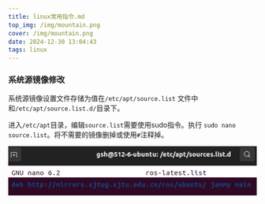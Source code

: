 ```yaml
---
title: linux常用指令.md
top_img: /img/mountain.png
cover: /img/mountain.png
date: 2024-12-30 13:04:43
tags: linux
---
```

### 系统源镜像修改
系统源镜像设置文件存储为值在`/etc/apt/source.list` 文件中和`/etc/apt/source.list.d/`目录下。

进入`/etc/apt`目录，编辑`source.list`需要使用sudo指令。执行
`sudo nano source.list`。将不需要的镜像删掉或使用`#`注释掉。

![/img/img.png](img.png)

